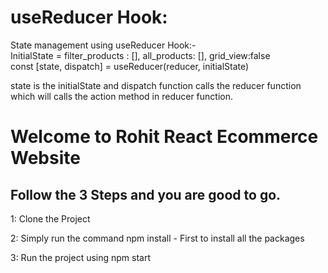 # useReducer Hook:
State management using useReducer Hook:-<br/>
InitialState = filter_products : [], all_products: [], grid_view:false<br/>
const [state, dispatch] = useReducer(reducer, initialState)<br/>

state is the initialState and dispatch function calls the reducer function which will calls the action method in reducer function.

# Welcome to Rohit React Ecommerce Website

## Follow the 3 Steps and you are good to go.

1: Clone the Project

2: Simply run the command npm install - First to install all the packages

3: Run the project using npm start

